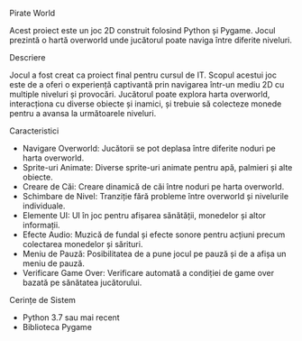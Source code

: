 Pirate World

Acest proiect este un joc 2D construit folosind Python și Pygame. Jocul prezintă o hartă overworld unde jucătorul poate naviga între diferite niveluri.

Descriere

Jocul a fost creat ca proiect final pentru cursul de IT. Scopul acestui joc este de a oferi o experiență captivantă prin navigarea într-un mediu 2D cu multiple niveluri și provocări. Jucătorul poate explora harta overworld, interacționa cu diverse obiecte și inamici, și trebuie să colecteze monede pentru a avansa la următoarele niveluri.

Caracteristici

- Navigare Overworld: Jucătorii se pot deplasa între diferite noduri pe harta overworld.
- Sprite-uri Animate: Diverse sprite-uri animate pentru apă, palmieri și alte obiecte.
- Creare de Căi: Creare dinamică de căi între noduri pe harta overworld.
- Schimbare de Nivel: Tranziție fără probleme între overworld și nivelurile individuale.
- Elemente UI: UI în joc pentru afișarea sănătății, monedelor și altor informații.
- Efecte Audio: Muzică de fundal și efecte sonore pentru acțiuni precum colectarea monedelor și sărituri.
- Meniu de Pauză: Posibilitatea de a pune jocul pe pauză și de a afișa un meniu de pauză.
- Verificare Game Over: Verificare automată a condiției de game over bazată pe sănătatea jucătorului.


Cerințe de Sistem
- Python 3.7 sau mai recent
- Biblioteca Pygame

